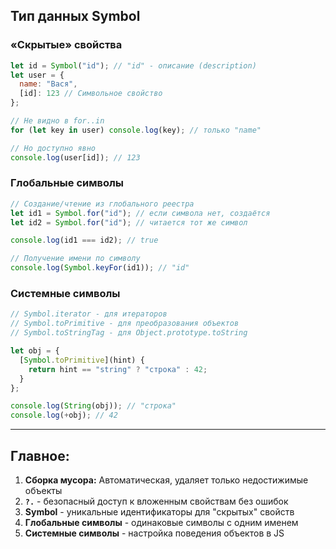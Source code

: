 ## Тип данных Symbol

### **«Скрытые» свойства**
```javascript
let id = Symbol("id"); // "id" - описание (description)
let user = { 
  name: "Вася",
  [id]: 123 // Символьное свойство
};

// Не видно в for..in
for (let key in user) console.log(key); // только "name"

// Но доступно явно
console.log(user[id]); // 123
```

### **Глобальные символы**
```javascript
// Создание/чтение из глобального реестра
let id1 = Symbol.for("id"); // если символа нет, создаётся
let id2 = Symbol.for("id"); // читается тот же символ

console.log(id1 === id2); // true

// Получение имени по символу
console.log(Symbol.keyFor(id1)); // "id"
```

### **Системные символы**
```javascript
// Symbol.iterator - для итераторов
// Symbol.toPrimitive - для преобразования объектов
// Symbol.toStringTag - для Object.prototype.toString

let obj = {
  [Symbol.toPrimitive](hint) {
    return hint == "string" ? "строка" : 42;
  }
};

console.log(String(obj)); // "строка"
console.log(+obj); // 42
```

---

## Главное:

1. **Сборка мусора:** Автоматическая, удаляет только недостижимые объекты
2. **`?.`** - безопасный доступ к вложенным свойствам без ошибок
3. **Symbol** - уникальные идентификаторы для "скрытых" свойств
4. **Глобальные символы** - одинаковые символы с одним именем
5. **Системные символы** - настройка поведения объектов в JS
